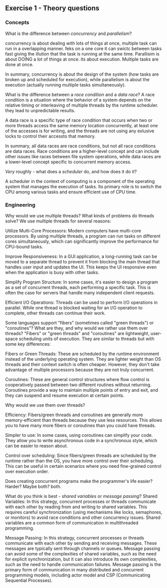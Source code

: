 Exercise 1 - Theory questions
-----------------------------

### Concepts

What is the difference between *concurrency* and *parallelism*?

concurrency is about dealing with lots of things at once, multiple task can run in a overlapping manner. feks on a one core it can swictc between tasks fast giving the illution that the task is running at the same time. Parallisim is about DOING a lot of things at once. its about execution. Multiple tasks are done at once. 

In summary, concurrency is about the design of the system (how tasks are broken up and scheduled for execution), while parallelism is about the execution (actually running multiple tasks simultaneously).

What is the difference between a *race condition* and a *data race*? 
 A race condition is a situation where the behavior of a system depends on the relative timing or interleaving of multiple threads by the runtime scheduler. they lead to unpredictable results. 

 A data race is a specific type of race condition that occurs when two or more threads access the same memory location concurrently, at least one of the accesses is for writing, and the threads are not using any exlusive locks to control their accessto that memory. 

 In summary, all data races are race conditions, but not all race conditions are data races. Race conditions are a higher-level concept and can include other issues like races between file system operations, while data races are a lower-level concept specific to concurrent memory access.
 
*Very* roughly - what does a *scheduler* do, and how does it do it?

A scheduler in the context of computing is a component of the operating system that manages the execution of tasks. Its primary role is to switch the CPU among various tasks and ensure efficient use of CPU time.


### Engineering

Why would we use multiple threads? What kinds of problems do threads solve?
We use multiple threads for several reasons:

Utilize Multi-Core Processors: Modern computers have multi-core processors. By using multiple threads, a program can run tasks on different cores simultaneously, which can significantly improve the performance for CPU-bound tasks.

Improve Responsiveness: In a GUI application, a long-running task can be moved to a separate thread to prevent it from blocking the main thread that handles user input and updates the UI. This keeps the UI responsive even when the application is busy with other tasks.

Simplify Program Structure: In some cases, it's easier to design a program as a set of concurrent threads, each performing a specific task. This is often the case for servers that handle many independent client requests.

Efficient I/O Operations: Threads can be used to perform I/O operations in parallel. While one thread is blocked waiting for an I/O operation to complete, other threads can continue their work.

Some languages support "fibers" (sometimes called "green threads") or "coroutines"? What are they, and why would we rather use them over threads?
"Fibers" or "green threads" and "coroutines" are lightweight, user-space scheduling units of execution. They are similar to threads but with some key differences:

Fibers or Green Threads: These are scheduled by the runtime environment instead of the underlying operating system. They are lighter weight than OS threads and their context switch is often cheaper. However, they don't take advantage of multiple processors because they are not truly concurrent.

Coroutines: These are general control structures where flow control is cooperatively passed between two different routines without returning. Coroutines provide a way to maintain multiple points of entry and exit, and they can suspend and resume execution at certain points.

Why would we use them over threads?

Efficiency: Fibers/green threads and coroutines are generally more memory-efficient than threads because they use less resources. This allows you to have many more fibers or coroutines than you could have threads.

Simpler to use: In some cases, using coroutines can simplify your code. They allow you to write asynchronous code in a synchronous style, which can be easier to reason about.

Control over scheduling: Since fibers/green threads are scheduled by the runtime rather than the OS, you have more control over their scheduling. This can be useful in certain scenarios where you need fine-grained control over execution order.

Does creating concurrent programs make the programmer's life easier? Harder? Maybe both?
both.

What do you think is best - *shared variables* or *message passing*?
Shared Variables: In this strategy, concurrent processes or threads communicate with each other by reading from and writing to shared variables. This requires careful synchronization (using mechanisms like locks, semaphores, or monitors) to avoid race conditions and other concurrency issues. Shared variables are a common form of communication in multithreaded programming.

Message Passing: In this strategy, concurrent processes or threads communicate with each other by sending and receiving messages. These messages are typically sent through channels or queues. Message passing can avoid some of the complexities of shared variables, such as the need for explicit synchronization, but it can also introduce its own complexities, such as the need to handle communication failures. Message passing is the primary form of communication in many distributed and concurrent programming models, including actor model and CSP (Communicating Sequential Processes).


